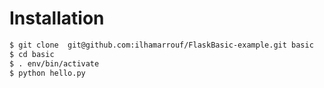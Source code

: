 # Installation
```sh
$ git clone  git@github.com:ilhamarrouf/FlaskBasic-example.git basic
$ cd basic
$ . env/bin/activate
$ python hello.py
```
